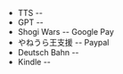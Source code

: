 * TTS -- 
* GPT -- 
* Shogi Wars -- Google Pay
* やねうら王支援 -- Paypal
* Deutsch Bahn -- 
* Kindle -- 


